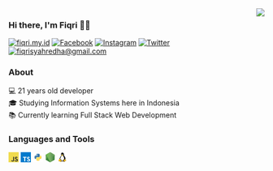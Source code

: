 <img align="right" src="https://github-readme-stats.vercel.app/api/top-langs/?username=fiqrisr&layout=compact">

### Hi there, I'm Fiqri :man_technologist:

[![fiqri.my.id](https://img.shields.io/static/v1?label=fiqri.my.id&message=%20&color=yellow&logo=&style=flat-square&logoColor=white)](https://fiqri.my.id/)
[![Facebook](https://img.shields.io/static/v1?label=Facebook&message=%20&color=blue&logo=Facebook&style=flat-square&logoColor=white)](https://www.facebook.com/fiqrisyahredha/)
[![Instagram](https://img.shields.io/static/v1?label=Instagram&message=%20&color=orange&logo=Instagram&style=flat-square&logoColor=white)](https://www.instagram.com/fiqrisyahredha/)
[![Twitter](https://img.shields.io/static/v1?label=Twitter&message=%20&color=1da1f2&logo=Twitter&style=flat-square&logoColor=white)](https://www.twitter.com/fiqrisyahredha/)
[![fiqrisyahredha@gmail.com](https://img.shields.io/static/v1?label=fiqrisyahredha@gmail.com&message=%20&color=red&logo=gmail&style=flat-square&logoColor=white)](mailto:fiqrisyahredha@gmail.com)

### About
  
💻 21 years old developer  
🎓 Studying Information Systems here in Indonesia  
📚 Currently learning Full Stack Web Development  


### Languages and Tools

<code><img height="20" src="https://raw.githubusercontent.com/github/explore/80688e429a7d4ef2fca1e82350fe8e3517d3494d/topics/javascript/javascript.png"></code>
<code><img height="20" src="https://raw.githubusercontent.com/github/explore/80688e429a7d4ef2fca1e82350fe8e3517d3494d/topics/typescript/typescript.png"></code>
<code><img height="20" src="https://raw.githubusercontent.com/github/explore/80688e429a7d4ef2fca1e82350fe8e3517d3494d/topics/python/python.png"></code>
<code><img height="20" src="https://raw.githubusercontent.com/github/explore/80688e429a7d4ef2fca1e82350fe8e3517d3494d/topics/nodejs/nodejs.png"></code>
<code><img height="20" src="https://raw.githubusercontent.com/github/explore/80688e429a7d4ef2fca1e82350fe8e3517d3494d/topics/linux/linux.png"></code>
